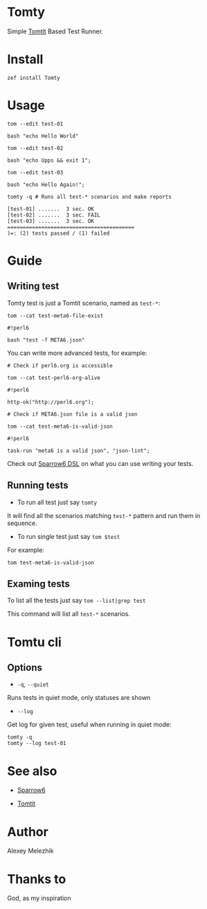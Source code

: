 # Tomty

Simple [Tomtit](https://github.com/melezhik/Tomtit) Based Test Runner.

# Install

    zef install Tomty

# Usage

    tom --edit test-01

    bash "echo Hello World"

    tom --edit test-02

    bash "echo Upps && exit 1";

    tom --edit test-03

    bash "echo Hello Again!";

    tomty -q # Runs all test-* scenarios and make reports

    [test-01] .......  3 sec. OK
    [test-02] .......  3 sec. FAIL
    [test-03] .......  3 sec. OK
    =========================================
    )=: (2) tests passed / (1) failed


#  Guide

## Writing test

Tomty test is just a Tomtit scenario, named as `test-*`:


    tom --cat test-meta6-file-exist

    #!perl6

    bash "test -f META6.json"


You can write more advanced tests, for example:

    # Check if perl6.org is accessible

    tom --cat test-perl6-org-alive

    #!perl6

    http-ok("http://perl6.org");

    # Check if META6.json file is a valid json

    tom --cat test-meta6-is-valid-json

    #!perl6

    task-run "meta6 is a valid json", "json-lint";

Check out [Sparrow6 DSL](https://github.com/melezhik/Sparrow6#sparrow6-dsl) on what you can use
writing your tests.

## Running tests

* To run all test just say `tomty`

It will find all the scenarios matching `test-*` pattern and run them in sequence.

* To run single test just say `tom $test`

For example:

    tom test-meta6-is-valid-json

## Examing tests

To list all the tests just say `tom --list|grep test`

This command will list all `test-*` scenarios.

# Tomtu cli

## Options

* `-q`, `--quiet`

Runs tests in quiet mode, only statuses are shown


* `--log`

Get log for given test, useful when running in quiet mode:


    tomty -q
    tomty --log test-01


# See also

* [Sparrow6](https://github.com/melezhik/Sparrow6)

* [Tomtit](https://github.com/melezhik/Tomtit)

# Author

Alexey Melezhik

# Thanks to

God, as my inspiration

